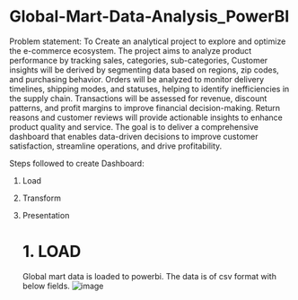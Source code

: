 # Global-Mart-Data-Analysis_PowerBI


Problem statement: To Create an analytical project to explore and optimize the e-commerce ecosystem. The project aims to analyze product performance by tracking sales, categories, sub-categories,  Customer insights will be derived by segmenting data based on regions, zip codes, and purchasing behavior. Orders will be analyzed to monitor delivery timelines, shipping modes, and statuses, helping to identify inefficiencies in the supply chain. Transactions will be assessed for revenue, discount patterns, and profit margins to improve financial decision-making. Return reasons and customer reviews will provide actionable insights to enhance product quality and service. The goal is to deliver a comprehensive dashboard that enables data-driven decisions to improve customer satisfaction, streamline operations,
and drive profitability.

Steps followed to create Dashboard:

1. Load
2. Transform
3. Presentation


   # 1. LOAD
    Global mart data is loaded to powerbi. The data is of csv format with below fields.
![image](https://github.com/user-attachments/assets/5ac545bf-405f-4b07-b503-cbb84d62404d)

